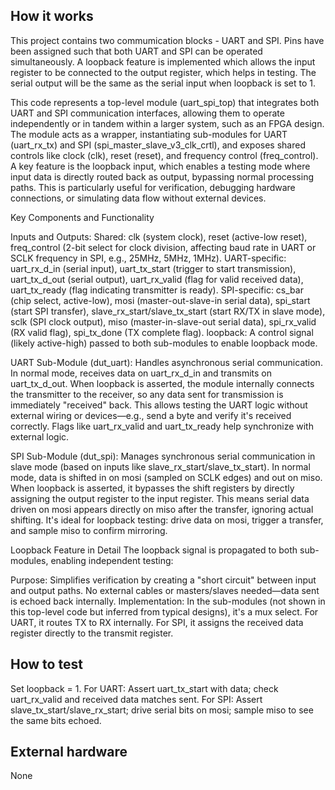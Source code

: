 <!---

This file is used to generate your project datasheet. Please fill in the information below and delete any unused
sections.

You can also include images in this folder and reference them in the markdown. Each image must be less than
512 kb in size, and the combined size of all images must be less than 1 MB.
-->

## How it works

This project contains two commumication blocks - UART and SPI.
Pins have been assigned such that both UART and SPI can be operated simultaneously.
A loopback feature is implemented which allows the input register to be connected to the output register, which helps in testing. The serial output will be the same as the serial input when loopback is set to 1.

This code represents a top-level module (uart_spi_top) that integrates both UART and SPI communication interfaces, allowing them to operate independently or in tandem within a larger system, such as an FPGA design. The module acts as a wrapper, instantiating sub-modules for UART (uart_rx_tx) and SPI (spi_master_slave_v3_clk_crtl), and exposes shared controls like clock (clk), reset (reset), and frequency control (freq_control). A key feature is the loopback input, which enables a testing mode where input data is directly routed back as output, bypassing normal processing paths. This is particularly useful for verification, debugging hardware connections, or simulating data flow without external devices.

Key Components and Functionality

Inputs and Outputs:
Shared: clk (system clock), reset (active-low reset), freq_control (2-bit select for clock division, affecting baud rate in UART or SCLK frequency in SPI, e.g., 25MHz, 5MHz, 1MHz).
UART-specific: uart_rx_d_in (serial input), uart_tx_start (trigger to start transmission), uart_tx_d_out (serial output), uart_rx_valid (flag for valid received data), uart_tx_ready (flag indicating transmitter is ready).
SPI-specific: cs_bar (chip select, active-low), mosi (master-out-slave-in serial data), spi_start (start SPI transfer), slave_rx_start/slave_tx_start (start RX/TX in slave mode), sclk (SPI clock output), miso (master-in-slave-out serial data), spi_rx_valid (RX valid flag), spi_tx_done (TX complete flag).
loopback: A control signal (likely active-high) passed to both sub-modules to enable loopback mode.

UART Sub-Module (dut_uart):
Handles asynchronous serial communication.
In normal mode, receives data on uart_rx_d_in and transmits on uart_tx_d_out.
When loopback is asserted, the module internally connects the transmitter to the receiver, so any data sent for transmission is immediately "received" back.
This allows testing the UART logic without external wiring or devices—e.g., send a byte and verify it's received correctly.
Flags like uart_rx_valid and uart_tx_ready help synchronize with external logic.

SPI Sub-Module (dut_spi):
Manages synchronous serial communication in slave mode (based on inputs like slave_rx_start/slave_tx_start).
In normal mode, data is shifted in on mosi (sampled on SCLK edges) and out on miso.
When loopback is asserted, it bypasses the shift registers by directly assigning the output register to the input register.
This means serial data driven on mosi appears directly on miso after the transfer, ignoring actual shifting. It's ideal for loopback testing: drive data on mosi, trigger a transfer, and sample miso to confirm mirroring.

Loopback Feature in Detail
The loopback signal is propagated to both sub-modules, enabling independent testing:

Purpose: Simplifies verification by creating a "short circuit" between input and output paths. No external cables or masters/slaves needed—data sent is echoed back internally.
Implementation: In the sub-modules (not shown in this top-level code but inferred from typical designs), it's a mux select. For UART, it routes TX to RX internally. For SPI, it assigns the received data register directly to the transmit register.


## How to test

Set loopback = 1.
For UART: Assert uart_tx_start with data; check uart_rx_valid and received data matches sent.
For SPI: Assert slave_tx_start/slave_rx_start; drive serial bits on mosi; sample miso to see the same bits echoed.


## External hardware

None
